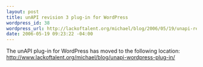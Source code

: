```yaml
--- 
layout: post
title: unAPI revision 3 plug-in for WordPress
wordpress_id: 38
wordpress_url: http://lackoftalent.org/michael/blog/2006/05/19/unapi-revision-3-plug-in-for-wordpress/
date: 2006-05-19 09:23:22 -04:00
---
```

The unAPI plug-in for WordPress has moved to the following location: <a href="http://www.lackoftalent.org/michael/blog/unapi-wordpress-plug-in/">http://www.lackoftalent.org/michael/blog/unapi-wordpress-plug-in/</a>
